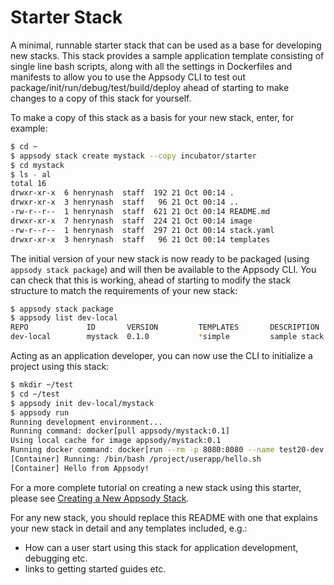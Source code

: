 # Starter Stack

A minimal, runnable starter stack that can be used as a base for developing new stacks. This stack provides a sample application template consisting of single line bash scripts, along with all the settings in Dockerfiles and manifests to allow you to use the Appsody CLI to test out package/init/run/debug/test/build/deploy ahead of starting to make changes to a copy of this stack for yourself.

To make a copy of this stack as a basis for your new stack, enter, for example:

```bash
$ cd ~
$ appsody stack create mystack --copy incubator/starter
$ cd mystack
$ ls - al
total 16
drwxr-xr-x  6 henrynash  staff  192 21 Oct 00:14 .
drwxr-xr-x  3 henrynash  staff   96 21 Oct 00:14 ..
-rw-r--r--  1 henrynash  staff  621 21 Oct 00:14 README.md
drwxr-xr-x  7 henrynash  staff  224 21 Oct 00:14 image
-rw-r--r--  1 henrynash  staff  297 21 Oct 00:14 stack.yaml
drwxr-xr-x  3 henrynash  staff   96 21 Oct 00:14 templates
```

The initial version of your new stack is now ready to be packaged (using `appsody stack package`) and will then be available to the Appsody CLI. You can check that this is working, ahead of starting to modify the stack structure to match the requirements of your new stack:

```bash
$ appsody stack package
$ appsody list dev-local
REPO             ID       VERSION         TEMPLATES       DESCRIPTION
dev-local        mystack  0.1.0           *simple         sample stack to help...
```

Acting as an application developer, you can now use the CLI to initialize a project using this stack:

```bash
$ mkdir ~/test
$ cd ~/test
$ appsody init dev-local/mystack
$ appsody run
Running development environment...
Running command: docker[pull appsody/mystack:0.1]
Using local cache for image appsody/mystack:0.1
Running docker command: docker[run --rm -p 8080:8080 --name test20-dev -v /Users/henrynash/codewind-workspace/test20/:/project/userapp -v test20-deps:/project/deps -v /Users/henrynash/.appsody/appsody-controller:/appsody/appsody-controller -t --entrypoint /appsody/appsody-controller appsody/mystack:0.1 --mode=run]
[Container] Running: /bin/bash /project/userapp/hello.sh
[Container] Hello from Appsody!
```

For a more complete tutorial on creating a new stack using this starter, please see [Creating a New Appsody Stack](https://developer.ibm.com/tutorials/create-appsody-stack/).

For any new stack, you should replace this README with one that explains your new stack in detail and any templates included, e.g.:

- How can a user start using this stack for application development, debugging etc.
- links to getting started guides etc.
